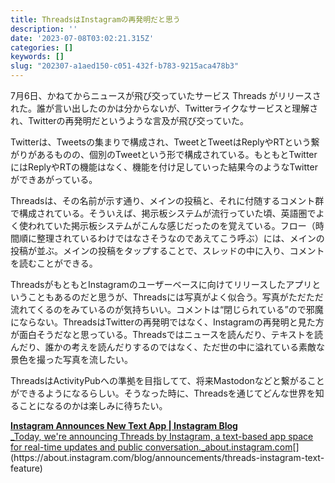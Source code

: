 ```yaml
---
title: ThreadsはInstagramの再発明だと思う
description: ''
date: '2023-07-08T03:02:21.315Z'
categories: []
keywords: []
slug: "202307-a1aed150-c051-432f-b783-9215aca478b3"
---
```

7月6日、かねてからニュースが飛び交っていたサービス Threads がリリースされた。誰が言い出したのかは分からないが、Twitterライクなサービスと理解され、Twitterの再発明だというような言及が飛び交っていた。

Twitterは、Tweetsの集まりで構成され、TweetとTweetはReplyやRTという繋がりがあるものの、個別のTweetという形で構成されている。もともとTwitterにはReplyやRTの機能はなく、機能を付け足していった結果今のようなTwitterができあがっている。

Threadsは、その名前が示す通り、メインの投稿と、それに付随するコメント群で構成されている。そういえば、掲示板システムが流行っていた頃、英語圏でよく使われていた掲示板システムがこんな感じだったのを覚えている。フロー（時間順に整理されているわけではなさそうなのであえてこう呼ぶ）には、メインの投稿が並ぶ。メインの投稿をタップすることで、スレッドの中に入り、コメントを読むことができる。

ThreadsがもともとInstagramのユーザーベースに向けてリリースしたアプリということもあるのだと思うが、Threadsには写真がよく似合う。写真がただただ流れてくるのをみているのが気持ちいい。コメントは“閉じられている”ので邪魔にならない。ThreadsはTwitterの再発明ではなく、Instagramの再発明と見た方が面白そうだなと思っている。Threadsではニュースを読んだり、テキストを読んだり、誰かの考えを読んだりするのではなく、ただ世の中に溢れている素敵な景色を撮った写真を流したい。

ThreadsはActivityPubへの準拠を目指してて、将来Mastodonなどと繋がることができるようになるらしい。そうなった時に、Threadsを通じてどんな世界を知ることになるのかは楽しみに待ちたい。

[**Instagram Announces New Text App | Instagram Blog**  
_Today, we're announcing Threads by Instagram, a text-based app space for real-time updates and public conversation._about.instagram.com](https://about.instagram.com/blog/announcements/threads-instagram-text-feature "https://about.instagram.com/blog/announcements/threads-instagram-text-feature")[](https://about.instagram.com/blog/announcements/threads-instagram-text-feature)